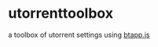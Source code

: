 utorrenttoolbox
===============

a toolbox of utorrent settings using [btapp.js](https://github.com/bittorrenttorque/btapp)